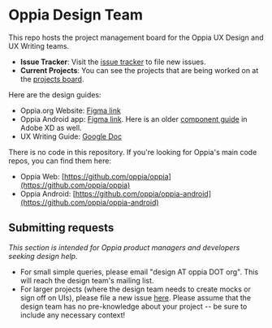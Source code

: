 # Oppia Design Team

This repo hosts the project management board for the Oppia UX Design and UX Writing teams.

  * **Issue Tracker**: Visit the [issue tracker](https://github.com/oppia/design-team/issues) to file new issues.
  * **Current Projects**: You can see the projects that are being worked on at the [projects board](https://github.com/orgs/oppia/projects/7).

Here are the design guides: 

  * Oppia.org Website: [Figma link]([https://www.figma.com/file/nrQrOxSxSg1oabuVE6XJpa/Oppia-Design-Guide?node-id=0%3A1](https://www.figma.com/file/STgAK3PxJz3qxoljrTPy2U/Web-Style-Guide-%3E-2023-%3E-Aug?type=design&node-id=0%3A1&mode=design&t=JM691YNC4kSlhBPT-1))
  * Oppia Android app: [Figma link](https://www.figma.com/file/G0jHrMaopFzk2ZksuynBjS/Android-style-guide?type=design&node-id=2%3A8412&mode=design&t=0vx4p7mxNjWiNZgn-1). Here is an older [component guide](https://xd.adobe.com/view/dfe8ccd4-39eb-414d-a0b2-b5674357f966-8abb/grid/) in Adobe XD as well.
  * UX Writing Guide: [Google Doc](https://docs.google.com/document/d/14FfNXmJ0lWXWz_PKKY2OG-FraiKlA2Y4m1UWMUsYaBw/edit#heading=h.ygman8x1js6n)
  
There is no code in this repository. If you're looking for Oppia's main code repos, you can find them here:

  * Oppia Web: [https://github.com/oppia/oppia](https://github.com/oppia/oppia)
  * Oppia Android: [https://github.com/oppia/oppia-android](https://github.com/oppia/oppia-android)

## Submitting requests

_This section is intended for Oppia product managers and developers seeking design help._

- For small simple queries, please email "design AT oppia DOT org". This will reach the design team's mailing list.
- For larger projects (where the design team needs to create mocks or sign off on UIs), please file a new issue [here](https://github.com/oppia/design-team/issues). Please assume that the design team has no pre-knowledge about your project -- be sure to include any necessary context!
